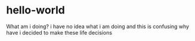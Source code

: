 # hello-world
What am i doing?
i have no idea what i am doing and this is confusing
why have i decided to make these life decisions
